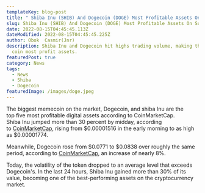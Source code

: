 ```yaml
---
templateKey: blog-post
title: " Shiba Inu (SHIB) And Dogecoin (DOGE) Most Profitable Assets On Sunday."
slug: Shiba Inu (SHIB) And Dogecoin (DOGE) Most Profitable Assets On Sunday.
date: 2022-08-15T04:45:45.113Z
dateModified: 2022-08-15T04:45:45.225Z
author: Obok  Casmir(Jnr)
description: Shiba Inu and Dogecoin hit highs trading volume, making the meme
  coin most profit assets.
featuredPost: true
category: News
tags:
  - News
  - Shiba
  - Dogecoin
featuredImage: /images/doge.jpeg
---
```

The biggest memecoin on the market, Dogecoin, and shiba Inu are the top five most profitable digital assets according to CoinMarketCap.\
Shiba Inu jumped more than 30 percent by midday, according to [CoinMarketCap](https://coinmarketcap.https//coinmarketcap.com/currencies/shiba-inu/com/currencies/shiba-inu/), rising from $0.00001516 in the early morning to as high as $0.00001774.

Meanwhile, Dogecoin rose from $0.0771 to $0.0838 over roughly the same period, according to [CoinMarketCap](https://coinmarketcap.com/currencies/dogecoin/), an increase of nearly 8%.

Today, the volatility of the token dropped to an average level that exceeds Dogecoin's. In the last 24 hours, Shiba Inu gained more than 30% of its value, becoming one of the best-performing assets on the cryptocurrency market.